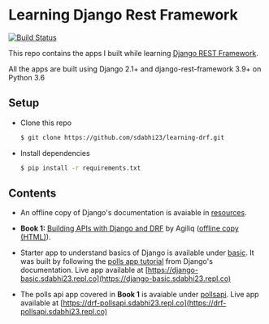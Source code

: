 # Learning Django Rest Framework

[![Build Status](https://travis-ci.org/sdabhi23/learning-drf.svg?branch=master)](https://travis-ci.org/sdabhi23/learning-drf)

This repo contains the apps I built while learning [Django REST Framework](https://www.django-rest-framework.org/).

All the apps are built using Django 2.1+ and django-rest-framework 3.9+ on Python 3.6

## Setup

- Clone this repo
  ```bash
  $ git clone https://github.com/sdabhi23/learning-drf.git
  ```

- Install dependencies
  ```bash
  $ pip install -r requirements.txt
  ```

## Contents

- An offline copy of Django's documentation is avaiable in [resources](https://github.com/sdabhi23/learning-drf/blob/master/resources/django-docs-2.1-en.zip).

- **Book 1:** [Building APIs with Django and DRF](https://books.agiliq.com/projects/django-api-polls-tutorial/en/latest/)  by Agiliq ([offline copy (HTML)](https://github.com/sdabhi23/learning-drf/blob/master/resources/building-apis-with-django-and-drf.zip)).

- Starter app to understand basics of Django is available under [basic](https://github.com/sdabhi23/learning-drf/tree/master/basic). It was built by following the [polls app tutorial](https://docs.djangoproject.com/en/2.1/intro/tutorial01/) from Django's documentation. Live app available at [https://django-basic.sdabhi23.repl.co](https://django-basic.sdabhi23.repl.co)

- The polls api app covered in **Book 1** is avaiable under [pollsapi](https://github.com/sdabhi23/learning-drf/tree/master/pollsapi). Live app available at [https://drf-pollsapi.sdabhi23.repl.co](https://drf-pollsapi.sdabhi23.repl.co)